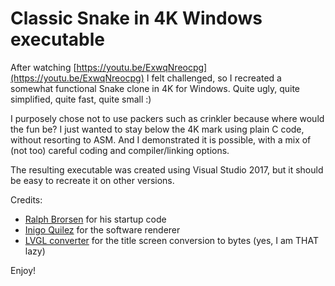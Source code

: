 # Classic Snake in 4K Windows executable

After watching [https://youtu.be/ExwqNreocpg](https://youtu.be/ExwqNreocpg)
I felt challenged, so I recreated a somewhat functional Snake clone in 4K for Windows.
Quite ugly, quite simplified, quite fast, quite small :)

I purposely chose not to use packers such as crinkler because where would the fun be?
I just wanted to stay below the 4K mark using plain C code, without resorting to ASM.
And I demonstrated it is possible, with a mix of (not too) careful coding and compiler/linking options.

The resulting executable was created using Visual Studio 2017, but it should be easy to recreate it on other versions.

Credits: 

- [Ralph Brorsen](https://github.com/revivalizer/64klibs) for his startup code
- [Inigo Quilez](https://www.iquilezles.org/code/isystem1k4k/isystem1k4k.htm) for the software renderer
- [LVGL converter](https://lvgl.io/tools/imageconverter) for the title screen conversion to bytes (yes, I am THAT lazy)


Enjoy!
